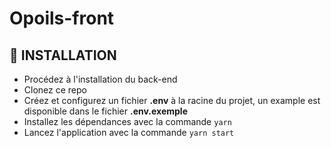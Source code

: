 # Opoils-front



  ## 🔧 INSTALLATION
- Procédez à l'installation du back-end
- Clonez ce repo
- Créez et configurez un fichier **.env** à la racine du projet, un example est disponible dans le fichier __.env.exemple__
- Installez les dépendances avec la commande ``yarn``
- Lancez l'application avec la commande ``yarn start``
